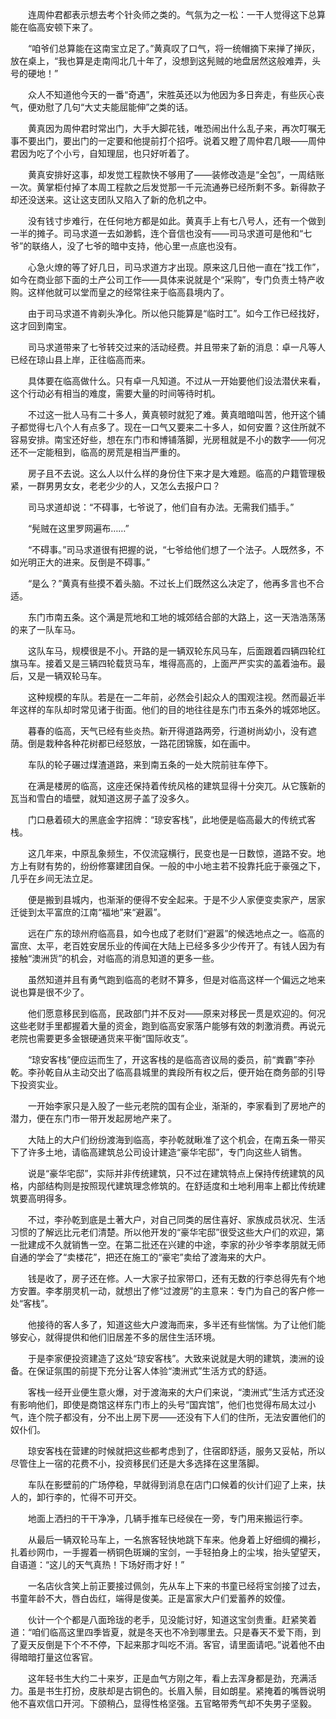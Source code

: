 　　连周仲君都表示想去考个针灸师之类的。气氛为之一松：一干人觉得这下总算能在临高安顿下来了。

　　“咱爷们总算能在这南宝立足了。”黄真叹了口气，将一统帽摘下来掸了掸灰，放在桌上，“我也算是走南闯北几十年了，没想到这髡贼的地盘居然这般难弄，头号的硬地！”

　　众人不知道他今天的一番“奇遇”，宋胜英还以为他因为多日奔走，有些灰心丧气，便劝慰了几句“大丈夫能屈能伸”之类的话。

　　黄真因为周仲君时常出门，大手大脚花钱，唯恐闹出什么乱子来，再次叮嘱无事不要出门，要出门的一定要和他提前打个招呼。说着又瞪了周仲君几眼——周仲君因为吃了个小亏，自知理屈，也只好听着了。

　　黄真安排好这事，却发觉工程款快不够用了——装修改造是“全包”，一周结账一次。黄掌柜付掉了本周工程款之后发觉那一千元流通券已经所剩不多。新得款子却还没送来。这让这支团队又陷入了新的危机之中。

　　没有钱寸步难行，在任何地方都是如此。黄真手上有七八号人，还有一个做到一半的摊子。司马求道一去如渺鹤，连个音信也没有——司马求道可是他和“七爷”的联络人，没了七爷的暗中支持，他心里一点底也没有。

　　心急火燎的等了好几日，司马求道方才出现。原来这几日他一直在“找工作”，如今在商业部下面的土产公司工作——具体来说就是个“采购”，专门负责土特产收购。这样他就可以堂而皇之的经常往来于临高县境内了。

　　由于司马求道不肯剃头净化。所以他只能算是“临时工”。如今工作已经找好，这才回到南宝。

　　司马求道带来了七爷转交过来的活动经费。并且带来了新的消息：卓一凡等人已经在琼山县上岸，正往临高而来。

　　具体要在临高做什么。只有卓一凡知道。不过从一开始要他们设法潜伏来看，这个行动必有相当的难度，需要大量的时间等待时机。

　　不过这一批人马有二十多人，黄真顿时就犯了难。黄真暗暗叫苦，他开这个铺子都觉得七八个人有点多了。现在一口气又要来二十多人，如何安置？这住所就不容易安排。南宝还好些，想在东门市和博铺落脚，光房租就是不小的数字——何况还不一定能租到，临高的房荒是相当严重的。

　　房子且不去说。这么人以什么样的身份住下来才是大难题。临高的户籍管理极紧，一群男男女女，老老少少的人，又怎么去报户口？

　　司马求道却说：“不碍事，七爷说了，他们自有办法。无需我们插手。”

　　“髡贼在这里罗网遍布……”

　　“不碍事。”司马求道很有把握的说，“七爷给他们想了一个法子。人既然多，不如光明正大的进来。反倒是不碍事。”

　　“是么？”黄真有些摸不着头脑。不过长上们既然这么决定了，他再多言也不合适。

　　东门市南五条。这个满是荒地和工地的城郊结合部的大路上，这一天浩浩荡荡的来了一队车马。

　　这队车马，规模很是不小。开路的是一辆双轮东风马车，后面跟着四辆四轮红旗马车。接着又是三辆四轮载货马车，堆得高高的，上面严严实实的盖着油布。最后，又是一辆双轮马车。

　　这种规模的车队。若是在一二年前，必然会引起众人的围观注视。然而最近半年这样的车队却时常见诸于街面。他们的目的地往往是东门市五条外的城郊地区。

　　暮春的临高，天气已经有些炎热。新开得道路两旁，行道树尚幼小，没有遮荫。倒是栽种各种花树都已经怒放，一路花团锦簇，如在画中。

　　车队的轮子碾过煤渣道路，来到南五条的一处大院前驻车停下。

　　在满是楼房的临高，这座还保持着传统风格的建筑显得十分突兀。从它簇新的瓦当和雪白的墙壁，就知道这房子盖了没多久。

　　门口悬着硕大的黑底金字招牌：“琼安客栈”，此地便是临高最大的传统式客栈。

　　这几年来，中原乱象频生，不仅流寇横行，民变也是一日数惊，道路不安。地方上有财有势的，纷纷修寨建团自保。一般的中小地主若不投靠托庇于豪强之下，几乎在乡间无法立足。

　　便是搬到县城内，也渐渐的便得不安全起来。于是不少人家便变卖家产，居家迁徙到太平富庶的江南“福地”来“避嚣”。

　　远在广东的琼州府临高县，如今也成了老财们“避嚣”的候选地点之一。临高的富庶、太平，老百姓安居乐业的传闻在大陆上已经多多少少传开了。有钱人因为有接触“澳洲货”的机会，对临高的消息知道的更多一些。

　　虽然知道并且有勇气跑到临高的老财不算多，但是对临高这样一个偏远之地来说也算是很不少了。

　　他们愿意移民到临高，民政部门并不反对——原来对移民一贯是欢迎的。何况这些老财手里都握着大量的资金，跑到临高安家落户能够有效的刺激消费。再说元老院也需要更多金银硬通货来平衡“国际收支”。

　　“琼安客栈”便应运而生了，开这客栈的是临高咨议局的委员，前“粪霸”李孙乾。李孙乾自从主动交出了临高县城里的粪段所有权之后，便开始在商务部的引导下投资实业。

　　一开始李家只是入股了一些元老院的国有企业，渐渐的，李家看到了房地产的潜力，便在东门市一带开发起房地产来了。

　　大陆上的大户们纷纷渡海到临高，李孙乾就瞅准了这个机会，在南五条一带买下了许多土地，请临高建筑总公司设计建造“豪华宅邸”，专门向这些人销售。

　　说是“豪华宅邸”，实际并非传统建筑，只不过在建筑特点上保持传统建筑的风格，内部结构则是按照现代建筑理念修筑的。在舒适度和土地利用率上都比传统建筑要高明得多。

　　不过，李孙乾到底是土著大户，对自己同类的居住喜好、家族成员状况、生活习惯的了解远比元老们清楚。所以他开发的“豪华宅邸”很受这些大户们的欢迎，第一批建成不久就销售一空。在第二批还在兴建的中途，李家的孙少爷李孝朋就无师自通的学会了“卖楼花”，把还在施工的“豪宅”卖给了渡海来的大户。

　　钱是收了，房子还在修。人一大家子拉家带口，还有无数的行李总得先有个地方安置。李孝朋灵机一动，就想出了修“过渡房”的主意来：专门为自己的客户修一处“客栈”。

　　他接待的客人多了，知道这些大户渡海而来，多半还有些惴惴。为了让他们能够安心，就得提供和他们旧居差不多的居住生活环境。

　　于是李家便投资建造了这处“琼安客栈”。大致来说就是大明的建筑，澳洲的设备。在保证氛围的前提下充分让客人体验“澳洲式”生活方式的舒适。

　　客栈一经开业便生意火爆，对于渡海来的大户们来说，“澳洲式”生活方式还没有影响他们，即使是商馆这样东门市上的头号“国宾馆”，他们也觉得布局太过小气，连个院子都没有，分不出上房下房——还没有下人们的住所，无法安置他们的奴仆们。

　　琼安客栈在营建的时候就把这些都考虑到了，住宿即舒适，服务又妥帖，所以尽管住上一宿的花费不小，投资移民们还是大多选择在这里落脚。

　　车队在影壁前的广场停稳，早就得到消息在店门口候着的伙计们迎了上来，扶人的，卸行李的，忙得不可开交。

　　地面上洒扫的干干净净，几辆手推车已经侯在一旁，专门用来搬运行李。

　　从最后一辆双轮马车上，一名旅客轻快地跳下车来。他身着上好细绸的襽衫，扎着纱网巾，一手握着一柄铜色斑斓的宝剑，一手轻拍身上的尘埃，抬头望望天，自语道：“这儿的天气真热！下场好雨才好！”

　　一名店伙含笑上前正要接过佩剑，先从车上下来的书童已经将宝剑接了过去，书童年龄不大，唇白齿红，端得是俊美。正是富家大户们爱蓄养的姣僮。

　　伙计一个个都是八面玲珑的老手，见没能讨好，知道这宝剑贵重。赶紧笑着道：“咱们临高这里四季皆夏，就是冬天也不冷到哪里去。只是春天不爱下雨，到了夏天反倒是下个不不停，下起来那才叫吃不消。客官，请里面请吧。”说着他不由得暗暗打量这位客官。

　　这年轻书生大约二十来岁，正是血气方刚之年，看上去浑身都是劲，充满活力。虽是书生打扮，皮肤却是古铜色的。长眉入鬃，目如朗星。紧掩着的嘴唇说明他不喜欢信口开河。下颌稍凸，显得性格坚强。五官略带秀气却不失男子坚毅。
